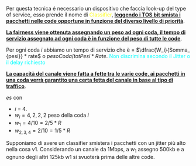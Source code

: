 Per questa tecnica é necessario un dispositivo che faccia look-up del type of service, esso prende il nome di  <span style=color:yellow>Classifier</span>, <b><u>leggendo i TOS bit smista i pacchetti nelle code opportune in funzione del diverso livello di priorità</u></b>.
 
<b><u>La fairness viene ottenuta assegnando un peso ad ogni coda, il tempo di servizio assegnato ad ogni coda è in funzione del peso di tutte le code</u></b>.

Per ogni coda $i$ abbiamo un tempo di servizio che è = $\dfrac{W_i}{Somma_ {pesi}} * rate$ o $pesoCoda / totPesi * Rate$. 
<span style=color:cyan>Non discrimina secondo il Jitter o il delay richiesto</span>

<b><u>La capacità del canale viene fatta a fette tra le varie code, ai pacchetti in una coda verrà garantito una certa fetta del canale in base al tipo di traffico</u></b>.

*es* con 
- $i$ = 4. 
- $w_i=4, 2, 2, 2$ peso della coda $i$
- $w_1 = 4/10 = 2/5 * R$
- $w_{2,3,4} = 2/10 = 1/5 * R$

Supponiamo di avere un classifier smistera i pacchetti con un jitter più alto nella cosa v1.
Considerando un canale da 1Mbps, a $w_1$ assegno 500kb e a ognuno degli altri 125kb
w1 si svuoterà prima delle altre code.


